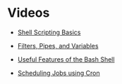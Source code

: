 # Videos

- [Shell Scripting Basics](https://d3c33hcgiwev3.cloudfront.net/VQX7EXXCR6OF-xF1wvejWA.processed/full/720p/index.mp4?Expires=1707696000&Signature=JQbDseBXDU7rJs2diAZsyC~kIoFuZl3eb2HoJwq17s8BePmn3c7Ys83sHm4~8E3yStq0Z2GFkQ77fNEDGrX0FQ0ltMlO9s36mNKj1Fsb9zNOGwzAQYvGtHsvBAftSLtAzKpyqXFwWD5BNEsA4HamnIfZYNbBbvnatS69kicqUhc_&Key-Pair-Id=APKAJLTNE6QMUY6HBC5A)

- [Filters, Pipes, and Variables](https://d3c33hcgiwev3.cloudfront.net/BgSev-FyTq6Enr_hck6u0A.processed/full/720p/index.mp4?Expires=1707696000&Signature=I4Rai1rrif4Euce~MNiq1ArcJYoEDCKLrRi6Igsgkjb9OYYMxpCZ35z36e5cyaLPmgLH5s-~gPEPm6LtuKkuwtM8scmvtbu3cBszRSpuunFU7Kzhr~LjDyCLZTPiA3cEOboXar94WAB5cAYJHbueSVC0LbrmpbrGqfgZDB5cvj0_&Key-Pair-Id=APKAJLTNE6QMUY6HBC5A)

- [Useful Features of the Bash Shell](https://d3c33hcgiwev3.cloudfront.net/ODYaxRsISFW2GsUbCDhVvw.processed/full/720p/index.mp4?Expires=1707696000&Signature=hAQWUKgJ0ASEfgC8bB9egNOkgjjhTgPE1NvL9G6eG0283P38pDphhJ6hd7w8UH2kzdQhn1bKC0F15Ex5tyAyfDONLTftrCCf7~Bl08zMP0z5FJK8qDZAkYG0zjJyr6JpDKk00l-GMkJ0-Bp8d-bROwJNBwSus7-n-14F-a0YEWA_&Key-Pair-Id=APKAJLTNE6QMUY6HBC5A)

- [Scheduling Jobs using Cron](https://d3c33hcgiwev3.cloudfront.net/tgKClmaVTRCCgpZmlT0QAA.processed/full/720p/index.mp4?Expires=1707696000&Signature=Lxfa602xTGE12pd46CLbxTP~noZoex65CaH7~zhllxaCFBIM4VUL6UBUk~3SsEFoPyfPZFHUu9KCJqdIkPGaCjiMIQ0t7TCcOMWlCSxm0mu2mH01WBrYWThnDo0I-k6ytnlSBt-r4txJ15ksBv~ieM7m7I3cV27nlqvpwbeTLdo_&Key-Pair-Id=APKAJLTNE6QMUY6HBC5A)